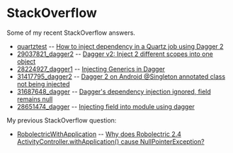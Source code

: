 # StackOverflow

Some of my recent StackOverflow answers.

- [quartztest](quartztest/) -- [How to inject dependency in a Quartz job using Dagger 2](http://stackoverflow.com/questions/31671070/how-to-inject-dependency-in-a-quartz-job-using-dagger-2)
- [29037821_dagger2](29037821_dagger2/) -- [Dagger v2: Inject 2 different scopes into one object](http://stackoverflow.com/questions/29037821/dagger-v2-inject-2-different-scopes-into-one-object)
- [28224927_dagger1](28224927_dagger1/) -- [Injecting Generics in Dagger](http://stackoverflow.com/questions/28224927/injecting-generics-in-dagger)
- [31417795_dagger2](31417795_dagger2/) -- [Dagger 2 on Android @Singleton annotated class not being injected](http://stackoverflow.com/questions/31417795/dagger-2-on-android-singleton-annotated-class-not-being-injected)
- [31687648_dagger](31687648_dagger/) -- [Dagger's dependency injection ignored, field remains null](http://stackoverflow.com/questions/31687648/daggers-dependency-injection-ignored-field-remains-null)
- [28651474_dagger](28651474_dagger/) -- [Injecting field into module using dagger](http://stackoverflow.com/a/28664301/283595)

My previous StackOverflow question:

- [RobolectricWithApplication](RobolectricWithApplication/) -- [Why does Robolectric 2.4 ActivityController.withApplication() cause NullPointerException?](http://stackoverflow.com/questions/28825317/)
